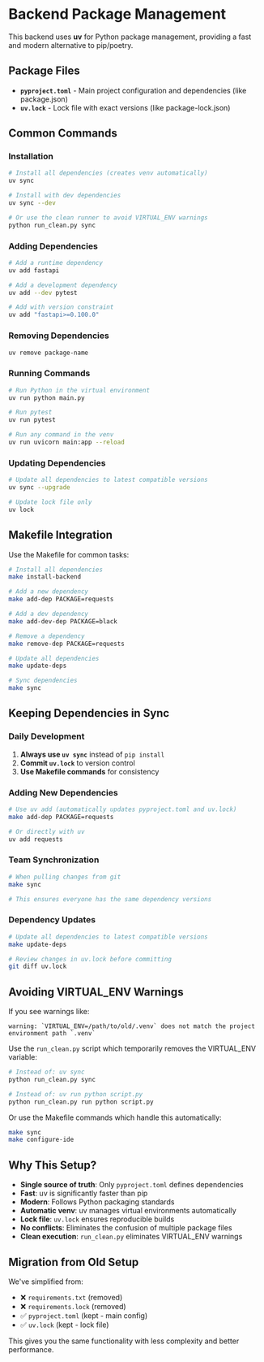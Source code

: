 # Backend Package Management

This backend uses **uv** for Python package management, providing a fast and modern alternative to pip/poetry.

## Package Files

- **`pyproject.toml`** - Main project configuration and dependencies (like package.json)
- **`uv.lock`** - Lock file with exact versions (like package-lock.json)

## Common Commands

### Installation

```bash
# Install all dependencies (creates venv automatically)
uv sync

# Install with dev dependencies
uv sync --dev

# Or use the clean runner to avoid VIRTUAL_ENV warnings
python run_clean.py sync
```

### Adding Dependencies

```bash
# Add a runtime dependency
uv add fastapi

# Add a development dependency  
uv add --dev pytest

# Add with version constraint
uv add "fastapi>=0.100.0"
```

### Removing Dependencies

```bash
uv remove package-name
```

### Running Commands

```bash
# Run Python in the virtual environment
uv run python main.py

# Run pytest
uv run pytest

# Run any command in the venv
uv run uvicorn main:app --reload
```

### Updating Dependencies

```bash
# Update all dependencies to latest compatible versions
uv sync --upgrade

# Update lock file only
uv lock
```

## Makefile Integration

Use the Makefile for common tasks:

```bash
# Install all dependencies
make install-backend

# Add a new dependency
make add-dep PACKAGE=requests

# Add a dev dependency
make add-dev-dep PACKAGE=black

# Remove a dependency
make remove-dep PACKAGE=requests

# Update all dependencies
make update-deps

# Sync dependencies
make sync
```

## Keeping Dependencies in Sync

### Daily Development

1. **Always use `uv sync`** instead of `pip install`
2. **Commit `uv.lock`** to version control
3. **Use Makefile commands** for consistency

### Adding New Dependencies

```bash
# Use uv add (automatically updates pyproject.toml and uv.lock)
make add-dep PACKAGE=requests

# Or directly with uv
uv add requests
```

### Team Synchronization

```bash
# When pulling changes from git
make sync

# This ensures everyone has the same dependency versions
```

### Dependency Updates

```bash
# Update all dependencies to latest compatible versions
make update-deps

# Review changes in uv.lock before committing
git diff uv.lock
```

## Avoiding VIRTUAL_ENV Warnings

If you see warnings like:

```shell
warning: `VIRTUAL_ENV=/path/to/old/.venv` does not match the project environment path `.venv`
```

Use the `run_clean.py` script which temporarily removes the VIRTUAL_ENV variable:

```bash
# Instead of: uv sync
python run_clean.py sync

# Instead of: uv run python script.py
python run_clean.py run python script.py
```

Or use the Makefile commands which handle this automatically:

```bash
make sync
make configure-ide
```

## Why This Setup?

- **Single source of truth**: Only `pyproject.toml` defines dependencies
- **Fast**: uv is significantly faster than pip
- **Modern**: Follows Python packaging standards
- **Automatic venv**: uv manages virtual environments automatically
- **Lock file**: `uv.lock` ensures reproducible builds
- **No conflicts**: Eliminates the confusion of multiple package files
- **Clean execution**: `run_clean.py` eliminates VIRTUAL_ENV warnings

## Migration from Old Setup

We've simplified from:

- ❌ `requirements.txt` (removed)
- ❌ `requirements.lock` (removed)
- ✅ `pyproject.toml` (kept - main config)
- ✅ `uv.lock` (kept - lock file)

This gives you the same functionality with less complexity and better performance.
